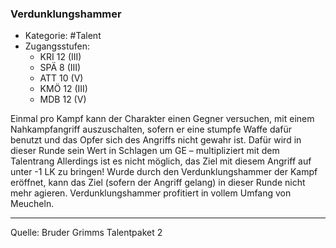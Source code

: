 ### Verdunklungshammer

- Kategorie: #Talent
- Zugangsstufen:
  - KRI 12 (III)
  - SPÄ 8 (III)
  - ATT 10 (V)
  - KMÖ 12 (III)
  - MDB 12 (V)

Einmal pro Kampf kann der Charakter einen Gegner versuchen, mit einem Nahkampfangriff auszuschalten, sofern er eine stumpfe Waffe dafür benutzt und das Opfer sich des Angriffs nicht gewahr ist. Dafür wird in dieser Runde sein Wert in Schlagen um GE – multipliziert mit dem Talentrang Allerdings ist es nicht möglich, das Ziel mit diesem Angriff auf unter -1 LK zu bringen! Wurde durch den Verdunklungshammer der Kampf eröffnet, kann das Ziel (sofern der Angriff gelang) in dieser Runde nicht mehr agieren. Verdunklungshammer profitiert in vollem Umfang von Meucheln.

---

Quelle: Bruder Grimms Talentpaket 2
